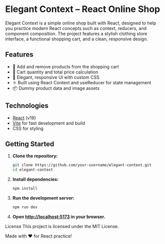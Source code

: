 # Elegant Context – React Online Shop

Elegant Context is a simple online shop built with React, designed to help you practice modern React concepts such as context, reducers, and component composition. The project features a stylish clothing store interface, a functional shopping cart, and a clean, responsive design.

## Features

-   🛒 Add and remove products from the shopping cart
-   🧮 Cart quantity and total price calculation
-   🎨 Elegant, responsive UI with custom CSS
-   ⚛️ Built using React Context and useReducer for state management
-   📦 Dummy product data and image assets

## Technologies

-   [React](https://react.dev/) (v19)
-   [Vite](https://vitejs.dev/) for fast development and build
-   CSS for styling

## Getting Started

1. **Clone the repository:**
    ```sh
    git clone https://github.com/your-username/elegant-context.git
    cd elegant-context

    ```
2. **Install dependencies:**
   ```sh
   npm install
   ```

3. **Run the development server:**
   ```sh
   npm run dev
   ```

4. **Open [http://localhost:5173](http://localhost:5173) in your browser.**

License
This project is licensed under the MIT License.

Made with ❤️ for React practice!